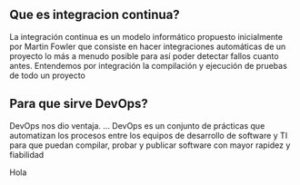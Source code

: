 ## **Que es integracion continua?**

La integración continua es un modelo informático propuesto inicialmente por 
Martin Fowler que consiste en hacer integraciones automáticas de un proyecto lo más a menudo posible para así poder detectar fallos 
cuanto antes. Entendemos por integración la compilación y ejecución de pruebas de todo un proyecto


## **Para que  sirve DevOps?**

DevOps nos dio ventaja. ... DevOps es un conjunto de prácticas que automatizan los procesos entre los equipos de desarrollo de software y TI 
para que puedan compilar, probar y publicar software con mayor rapidez y fiabilidad

Hola

